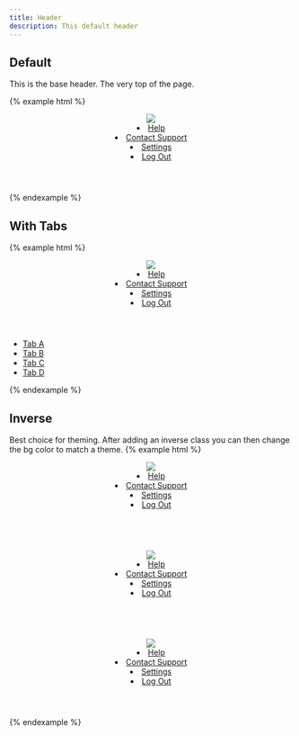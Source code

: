 ```yaml
---
title: Header
description: This default header
---
```


## Default

This is the base header. The very top of the page.

{% example html %}
<header class="c-header">
  <div class="c-header-left">
    <div class="c-header-item">
      <a href="" class="c-header-item-link c-header-logo">
      <img src="{{ site.url }}{{ site.baseurl }}/assets/img/ipreo-logo.png">
        </a>
    </div>
  </div>
  <div class="c-header-center"></div>
  <div class="c-header-right">
    <div class="c-header-item">
      <a class="c-header-item-link" href="">
          <span class="fa fa-search" aria-hidden="true"></span>
        </a>
    </div>
    <div class="c-header-item">
      <a class="c-header-item-link" href="">
          <span class="fa fa-comments" aria-hidden="true"></span>
        </a>
    </div>
    <div class="c-header-item">
      <a class="c-header-item-link" href="">
          <span class="fa fa-bell" aria-hidden="true"></span>
        </a>
    </div>
    <div class="c-header-item">
      <a class="c-header-item-link" href="">
          <span class="fa fa-th" aria-hidden="true"></span>
        </a>
    </div>
    <div class="c-header-item">
      <span class="c-dropdown">
          <a class="c-header-item-link" href="">
            <span class="c-avatar c-avatar-sm c-avatar-primary" data-text="AB" data-status="success">
            </span>
      <i class="fa fa-caret-down c-m-left-sm" aria-hidden="true"></i>
      </a>
      <div class="c-dropdown-list c-dropdown-list-below c-dropdown-list-right">
        <li>
          <a href="javascript:void(0)" class="c-a">Help</a>
        </li>
        <li>
          <a href="javascript:void(0)" class="c-a">Contact Support</a>
        </li>
        <li>
          <a href="javascript:void(0)" class="c-a">Settings</a>
        </li>
        <li>
          <a href="javascript:void(0)" class="c-a">Log Out</a>
        </li>
      </div>
      </span>
    </div>
  </div>
</header>
{% endexample %}


## With Tabs
{% example html %}
<header class="c-header">
  <div class="c-header-left">
    <div class="c-header-item">
      <a href="" class="c-header-item-link c-header-logo">
              <img src="{{ site.url }}{{ site.baseurl }}/assets/img/ipreo-logo.png">
      </a>
    </div>
  </div>
  <div class="c-header-center"></div>
  <div class="c-header-right">
    <div class="c-header-item">
      <a class="c-header-item-link" href="">
        <span class="fa fa-search" aria-hidden="true"></span>
      </a>
    </div>
    <div class="c-header-item">
      <a class="c-header-item-link" href="">
        <span class="fa fa-comments" aria-hidden="true"></span>
      </a>
    </div>
    <div class="c-header-item">
      <a class="c-header-item-link" href="">
        <span class="fa fa-bell" aria-hidden="true"></span>
      </a>
    </div>
    <div class="c-header-item">
      <a class="c-header-item-link" href="">
        <span class="fa fa-th" aria-hidden="true"></span>
      </a>
    </div>
    <div class="c-header-item">
      <span class="c-dropdown">
        <a class="c-header-item-link" href="">
          <span class="c-avatar c-avatar-sm c-avatar-primary" data-text="AB" data-status="success">
          </span>
      <i class="fa fa-caret-down c-m-left-sm" aria-hidden="true"></i>
      </a>
      <div class="c-dropdown-list c-dropdown-list-below c-dropdown-list-right">
        <li>
          <a href="javascript:void(0)" class="c-a">Help</a>
        </li>
        <li>
          <a href="javascript:void(0)" class="c-a">Contact Support</a>
        </li>
        <li>
          <a href="javascript:void(0)" class="c-a">Settings</a>
        </li>
        <li>
          <a href="javascript:void(0)" class="c-a">Log Out</a>
        </li>
      </div>
      </span>
    </div>
  </div>
</header>
<ul class="c-tabs c-header-tabs">
  <li class="c-tab-item">
    <a class="c-tab-item-link c-tab-item-link-active" href="">Tab A</a>
  </li>
  <li class="c-tab-item">
    <a class="c-tab-item-link" href="">Tab B</a>
  </li>
  <li class="c-tab-item">
    <a class="c-tab-item-link" href="">Tab C</a>
  </li>
  <li class="c-tab-item">
    <a class="c-tab-item-link" href="">Tab D</a>
  </li>
</ul>
{% endexample %}


## Inverse

Best choice for theming. After adding an inverse class you can then change the bg color to match a theme.
{% example html %}
<header class="c-header c-header-inverse">
  <div class="c-header-left">
    <div class="c-header-item">
      <a href="" class="c-header-item-link c-header-logo">
      <img src="{{ site.url }}{{ site.baseurl }}/assets/img/ipreo-logo-white.png">
      </a>
    </div>

  </div>
  <div class="c-header-center"></div>
  <div class="c-header-right">
    <div class="c-header-item">
      <a class="c-header-item-link" href="">
        <span class="fa fa-search" aria-hidden="true"></span>
      </a>
    </div>
    <div class="c-header-item">
      <a class="c-header-item-link" href="">
        <span class="fa fa-comments" aria-hidden="true"></span>
      </a>
    </div>
    <div class="c-header-item">
      <a class="c-header-item-link" href="">
        <span class="fa fa-bell" aria-hidden="true"></span>
      </a>
    </div>
    <div class="c-header-item">
      <a class="c-header-item-link" href="">
        <span class="fa fa-th" aria-hidden="true"></span>
      </a>
    </div>
    <div class="c-header-item">
      <span class="c-dropdown">
        <a class="c-header-item-link" href="">
          <span class="c-avatar c-avatar-sm c-avatar-secondary" data-text="AB" data-status="success">
          </span>
      <i class="fa fa-caret-down c-m-left-sm" aria-hidden="true"></i>
      </a>
      <div class="c-dropdown-list c-dropdown-list-below c-dropdown-list-right">
        <li>
          <a href="javascript:void(0)" class="c-a">Help</a>
        </li>
        <li>
          <a href="javascript:void(0)" class="c-a">Contact Support</a>
        </li>
        <li>
          <a href="javascript:void(0)" class="c-a">Settings</a>
        </li>
        <li>
          <a href="javascript:void(0)" class="c-a">Log Out</a>
        </li>
      </div>
      </span>
    </div>
  </div>
</header>

<br>

<header class="c-header c-header-inverse c-bg-primary">
  <div class="c-header-left">
    <div class="c-header-item">
      <a href="" class="c-header-item-link c-header-logo">
      <img src="{{ site.url }}{{ site.baseurl }}/assets/img/ipreo-logo-white.png">
      </a>
    </div>

  </div>
  <div class="c-header-center"></div>
  <div class="c-header-right">
    <div class="c-header-item">
      <a class="c-header-item-link" href="">
        <span class="fa fa-search" aria-hidden="true"></span>
      </a>
    </div>
    <div class="c-header-item">
      <a class="c-header-item-link" href="">
        <span class="fa fa-comments" aria-hidden="true"></span>
      </a>
    </div>
    <div class="c-header-item">
      <a class="c-header-item-link" href="">
        <span class="fa fa-bell" aria-hidden="true"></span>
      </a>
    </div>
    <div class="c-header-item">
      <a class="c-header-item-link" href="">
        <span class="fa fa-th" aria-hidden="true"></span>
      </a>
    </div>
    <div class="c-header-item">
      <span class="c-dropdown">
        <a class="c-header-item-link" href="">
          <span class="c-avatar c-avatar-sm c-avatar-secondary" data-text="AB" data-status="success">
          </span>
      <i class="fa fa-caret-down c-m-left-sm" aria-hidden="true"></i>
      </a>
      <div class="c-dropdown-list c-dropdown-list-below c-dropdown-list-right">
        <li>
          <a href="javascript:void(0)" class="c-a">Help</a>
        </li>
        <li>
          <a href="javascript:void(0)" class="c-a">Contact Support</a>
        </li>
        <li>
          <a href="javascript:void(0)" class="c-a">Settings</a>
        </li>
        <li>
          <a href="javascript:void(0)" class="c-a">Log Out</a>
        </li>
      </div>
      </span>
    </div>
  </div>
</header>

<br>

<header class="c-header c-header-inverse c-bg-success">
  <div class="c-header-left">
    <div class="c-header-item">
      <a href="" class="c-header-item-link c-header-logo">
      <img src="{{ site.url }}{{ site.baseurl }}/assets/img/ipreo-logo-white.png">
      </a>
    </div>

  </div>
  <div class="c-header-center"></div>
  <div class="c-header-right">
    <div class="c-header-item">
      <a class="c-header-item-link" href="">
        <span class="fa fa-search" aria-hidden="true"></span>
      </a>
    </div>
    <div class="c-header-item">
      <a class="c-header-item-link" href="">
        <span class="fa fa-comments" aria-hidden="true"></span>
      </a>
    </div>
    <div class="c-header-item">
      <a class="c-header-item-link" href="">
        <span class="fa fa-bell" aria-hidden="true"></span>
      </a>
    </div>
    <div class="c-header-item">
      <a class="c-header-item-link" href="">
        <span class="fa fa-th" aria-hidden="true"></span>
      </a>
    </div>
    <div class="c-header-item">
      <span class="c-dropdown">
        <a class="c-header-item-link" href="">
          <span class="c-avatar c-avatar-sm c-avatar-secondary" data-text="AB" data-status="success">
          </span>
      <i class="fa fa-caret-down c-m-left-sm" aria-hidden="true"></i>
      </a>
      <div class="c-dropdown-list c-dropdown-list-below c-dropdown-list-right">
        <li>
          <a href="javascript:void(0)" class="c-a">Help</a>
        </li>
        <li>
          <a href="javascript:void(0)" class="c-a">Contact Support</a>
        </li>
        <li>
          <a href="javascript:void(0)" class="c-a">Settings</a>
        </li>
        <li>
          <a href="javascript:void(0)" class="c-a">Log Out</a>
        </li>
      </div>
      </span>
    </div>
  </div>
</header>
{% endexample %}